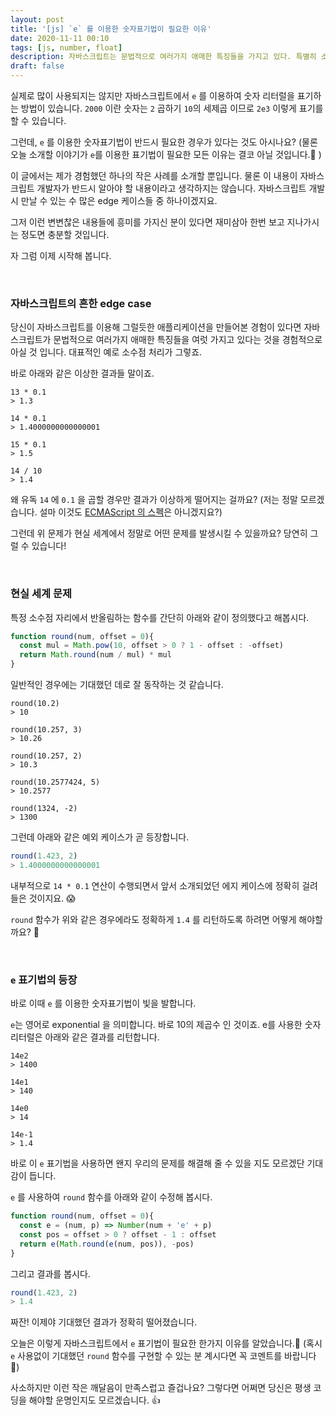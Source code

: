```yaml
---
layout: post
title: '[js] `e` 를 이용한 숫자표기법이 필요한 이유'
date: 2020-11-11 00:10
tags: [js, number, float]
description: 자바스크립트는 문법적으로 여러가지 애매한 특징들을 가지고 있다. 특별히 소수점 처리가 범상치 않다는 것은 이미 대충은 알고 있을 것이다. 왜 유독 14 에 0.1 을 곱할 경우만 결과가 이상하게 떨어지는 걸까? 위 문제가 현실 세계에서 어떤 문제를 발생시킬 수 있을 지 직접 예시를 통해 확인해 보자.
draft: false
---
```


실제로 많이 사용되지는 않지만 자바스크립트에서 `e` 를 이용하여 숫자 리터럴을 표기하는 방법이 있습니다. `2000` 이란 숫자는 `2` 곱하기 `10`의 세제곱 이므로 `2e3` 이렇게 표기를 할 수 있습니다.

그런데, `e` 를 이용한 숫자표기법이 반드시 필요한 경우가 있다는 것도 아시나요?
(물론 오늘 소개할 이야기가 `e`를 이용한 표기법이 필요한 모든 이유는 결코 아닐 것입니다.🙅 )

이 글에서는 제가 경험했던 하나의 작은 사례를 소개할 뿐입니다. 물론 이 내용이 자바스크립트 개발자가 반드시 알아야 할 내용이라고 생각하지는 않습니다. 자바스크립트 개발시 만날 수 있는 수 많은 edge 케이스들 중 하나이겠지요.

그저 이런 변변찮은 내용들에 흥미를 가지신 분이 있다면 재미삼아 한번 보고 지나가시는 정도면 충분할 것입니다.

자 그럼 이제 시작해 봅니다.

<br>

### 자바스크립트의 흔한 edge case

당신이 자바스크립트를 이용해 그럴듯한 애플리케이션을 만들어본 경험이 있다면 자바스크립트가 문법적으로 여러가지 애매한 특징들을 여럿 가지고 있다는 것을 경험적으로 아실 것 입니다. 대표적인 예로 소수점 처리가 그렇죠.

바로 아래와 같은 이상한 결과들 말이죠.

```html{4-5}
13 * 0.1
> 1.3

14 * 0.1
> 1.4000000000000001

15 * 0.1
> 1.5

14 / 10
> 1.4
```

왜 유독 `14` 에 `0.1` 을 곱할 경우만 결과가 이상하게 떨어지는 걸까요? (저는 정말 모르겠습니다. 설마 이것도 [ECMAScript 의 스펙](https://www.ecma-international.org/ecma-262/11.0/index.html#title)은 아니겠지요?)

그런데 위 문제가 현실 세계에서 정말로 어떤 문제를 발생시킬 수 있을까요? 당연히 그럴 수 있습니다!

<br>

### 현실 세계 문제
특정 소수점 자리에서 반올림하는 함수를 간단히 아래와 같이 정의했다고 해봅시다.

```js
function round(num, offset = 0){
  const mul = Math.pow(10, offset > 0 ? 1 - offset : -offset)
  return Math.round(num / mul) * mul
}
```

일반적인 경우에는 기대했던 데로 잘 동작하는 것 같습니다.

```
round(10.2)
> 10

round(10.257, 3)
> 10.26

round(10.257, 2)
> 10.3

round(10.2577424, 5)
> 10.2577

round(1324, -2)
> 1300
```

그런데 아래와 같은 예외 케이스가 곧 등장합니다.

```js
round(1.423, 2)
> 1.4000000000000001
```

내부적으로 `14 * 0.1` 연산이 수행되면서 앞서 소개되었던 에지 케이스에 정확히 걸려 들은 것이지요. 😱

`round` 함수가 위와 같은 경우에라도 정확하게 `1.4` 를 리턴하도록 하려면 어떻게 해야할까요? 🤔

<br>

### `e` 표기법의 등장

바로 이때 `e` 를 이용한 숫자표기법이 빛을 발합니다.

`e`는 영어로 exponential 을 의미합니다. 바로 10의 제곱수 인 것이죠. e를 사용한 숫자 리터럴은 아래와 같은 결과를 리턴합니다.

```
14e2
> 1400

14e1
> 140

14e0
> 14

14e-1
> 1.4
```

바로 이 `e` 표기법을 사용하면 왠지 우리의 문제를 해결해 줄 수 있을 지도 모르겠단 기대감이 듭니다. 

`e` 를 사용하여 `round` 함수를 아래와 같이 수정해 봅시다.

```js
function round(num, offset = 0){
  const e = (num, p) => Number(num + 'e' + p)
  const pos = offset > 0 ? offset - 1 : offset
  return e(Math.round(e(num, pos)), -pos)
}
```

그리고 결과를 봅시다.

```js
round(1.423, 2)
> 1.4
```

짜잔! 이제야 기대했던 결과가 정확히 떨어졌습니다.

오늘은 이렇게 자바스크립트에서 `e` 표기법이 필요한 한가지 이유를 알았습니다.🙂 (혹시 `e` 사용없이 기대했던 `round` 함수를 구현할 수 있는 분 계시다면 꼭 코멘트를 바랍니다 🙏)

사소하지만 이런 작은 깨달음이 만족스럽고 즐겁나요? 그렇다면 어쩌면 당신은 평생 코딩을 해야할 운명인지도 모르겠습니다. 👍 
